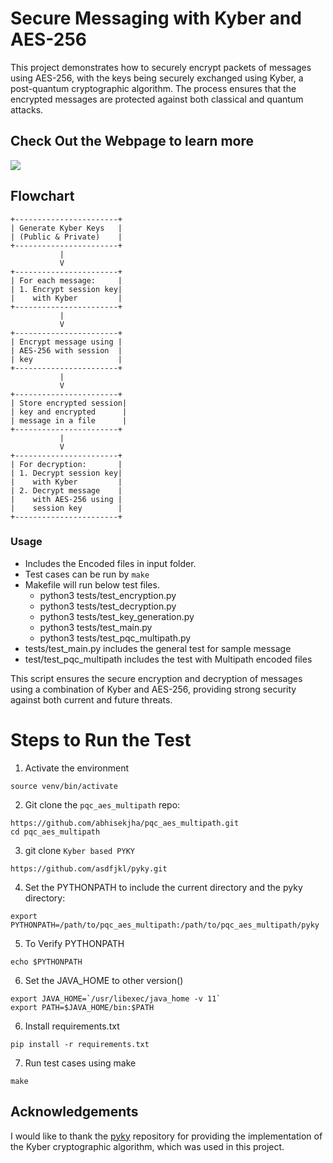 # Secure Messaging with Kyber and AES-256

This project demonstrates how to securely encrypt packets of messages using AES-256, with the keys being securely exchanged using Kyber, a post-quantum cryptographic algorithm. The process ensures that the encrypted messages are protected against both classical and quantum attacks.

## Check Out the Webpage to learn more

<a href="https://www.abhisekjha.com.np/pqc_aes_multipath">
    <img src="https://img.shields.io/badge/Website-pqc_aes_multipath-red?style=flat-square">
</a>


## Flowchart

```plaintext
+-----------------------+
| Generate Kyber Keys   |
| (Public & Private)    |
+-----------------------+
           |
           V
+-----------------------+
| For each message:     |
| 1. Encrypt session key|
|    with Kyber         |
+-----------------------+
           |
           V
+-----------------------+
| Encrypt message using |
| AES-256 with session  |
| key                   |
+-----------------------+
           |
           V
+-----------------------+
| Store encrypted session|
| key and encrypted      |
| message in a file      |
+-----------------------+
           |
           V
+-----------------------+
| For decryption:       |
| 1. Decrypt session key|
|    with Kyber         |
| 2. Decrypt message    |
|    with AES-256 using |
|    session key        |
+-----------------------+
```

### Usage
- Includes the Encoded files in input folder.
- Test cases can be run by
```make``` 
- Makefile will run below test files.
    - python3 tests/test_encryption.py
    - python3 tests/test_decryption.py
    - python3 tests/test_key_generation.py
    - python3 tests/test_main.py
    - python3 tests/test_pqc_multipath.py 
- tests/test_main.py includes the general test for sample message
- test/test_pqc_multipath includes the test with Multipath encoded files

This script ensures the secure encryption and decryption of messages using a combination of Kyber and AES-256, providing strong security against both current and future threats.

# Steps to Run the Test

1. Activate the environment
```
source venv/bin/activate
```

2. Git clone the `pqc_aes_multipath` repo:
```
https://github.com/abhisekjha/pqc_aes_multipath.git
cd pqc_aes_multipath
```

3. git clone `Kyber based PYKY`
```
https://github.com/asdfjkl/pyky.git
```


4. Set the PYTHONPATH to include the current directory and the pyky directory:
```
export PYTHONPATH=/path/to/pqc_aes_multipath:/path/to/pqc_aes_multipath/pyky
```
5. To Verify PYTHONPATH

```
echo $PYTHONPATH
```

6. Set the JAVA_HOME to other version()
```
export JAVA_HOME=`/usr/libexec/java_home -v 11`
export PATH=$JAVA_HOME/bin:$PATH

```


6. Install requirements.txt
```
pip install -r requirements.txt
```
7. Run test cases using make
```
make
```

## Acknowledgements

I would like to thank the [pyky](https://github.com/asdfjkl/pyky) repository for providing the implementation of the Kyber cryptographic algorithm, which was used in this project.
